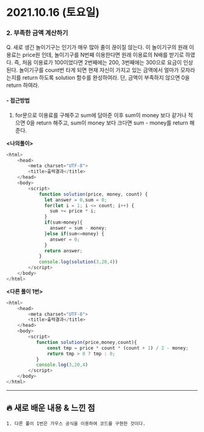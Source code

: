 # 2021.10.16 (토요일)
### **2. 부족한 금액 계산하기**

Q. 새로 생긴 놀이기구는 인기가 매우 많아 줄이 끊이질 않는다. 이 놀이기구의 원래 이용료는 price원 인데, 
   놀이기구를 N번째 이용한다면 원래 이용료의 N배를 받기로 하였다. 즉, 처음 이용료가 100이었다면 2번째에는 200, 3번째에는 300으로 요금이 인상된다. 놀이기구를 count번 타게 되면 현재 자신이 가지고 있는 금액에서 얼마가 모자라는지를 return 하도록 solution 함수를 완성하여라. 단, 금액이 부족하지 않으면 0을 return 하여라.


#### -  접근방법

1. for문으로 이용료를 구해주고 sum에 담아준 이후 sum이 money 보다 같거나 적으면 0을 return 해주고,
   sum이 money 보다 크다면 sum - money를 return 해준다.
   
**<나의풀이>**
```javascript
<html>
    <head>
        <meta charset="UTF-8">
        <title>출력결과</title>
    </head>
    <body>
        <script>
            function solution(price, money, count) {
              let answer = 0,sum = 0;
              for(let i = 1; i <= count; i++) {
                sum += price * i;
              }
              if(sum>money){
                answer = sum - money;
              }else if(sum<=money) {
                answer = 0;
              }
              return answer;
            }
            console.log(solution(3,20,4))
        </script>
    </body>
</html>
```

**<다른 풀이 1번>**
```javascript
<html>
    <head>
        <meta charset="UTF-8">
        <title>출력결과</title>
    </head>
    <body>
        <script>
           function solution(price,money,count){
               const tmp = price * count * (count + 1) / 2 - money;
               return tmp > 0 ? tmp : 0;
           }
           console.log(3,20,4)
        </script>
    </body>
</html>
```


---
##  **🔥 새로 배운 내용 & 느낀 점**
    
    1. 다른 풀이 1번은 가우스 공식을 이용하여 코드를 구현한 것이다.
    
    